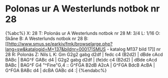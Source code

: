 # Polonas ur A Westerlunds notbok nr 28

{%abc%}
X: 28
T: Polonäs ur A Westerlunds notbok nr 28
M: 3/4
L: 1/16
O: Skåne
B: A Westerlunds notbok nr 28
B: [[http://www.smus.se/earkiv/fmk/browselarge.php?lang=sw&katalogid=M+137&bildnr=00017|SMUS - katalog M137 bild 17]] nr 28
R: Polonäs
Z: Nils L
K: Gm
G2g2 gabg d2df | fedc c4 (B2d2) | dBde cAcd BABc | BAG^F GABc d4 |
G2g2 gabg d2df | (fe)dc c4 (B2d2) | dBde cAcd BABc | BAG^F G4 "^Fine"G,4 ::
G^FGA B2dB A2cA | G^FGA BdcB AcBA | G^FGA BABc d4 | dcBA GABc d4 :|
{%endabc%}
